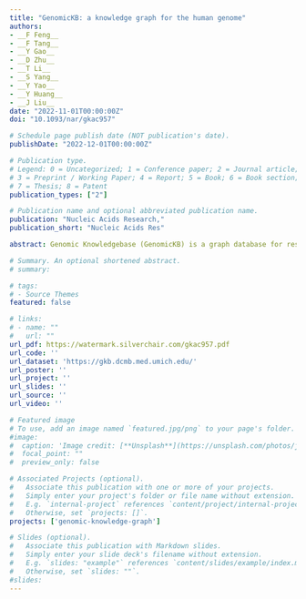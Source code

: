 ```yaml
---
title: "GenomicKB: a knowledge graph for the human genome"
authors:
- __F Feng__
- __F Tang__
- __Y Gao__
- __D Zhu__
- __T Li__
- __S Yang__
- __Y Yao__
- __Y Huang__
- __J Liu__
date: "2022-11-01T00:00:00Z"
doi: "10.1093/nar/gkac957"

# Schedule page publish date (NOT publication's date).
publishDate: "2022-12-01T00:00:00Z"

# Publication type.
# Legend: 0 = Uncategorized; 1 = Conference paper; 2 = Journal article;
# 3 = Preprint / Working Paper; 4 = Report; 5 = Book; 6 = Book section;
# 7 = Thesis; 8 = Patent
publication_types: ["2"]

# Publication name and optional abbreviated publication name.
publication: "Nucleic Acids Research,"
publication_short: "Nucleic Acids Res"

abstract: Genomic Knowledgebase (GenomicKB) is a graph database for researchers to explore and investigate human genome, epigenome, transcriptome, and 4D nucleome with simple and efficient queries. The database uses a knowledge graph to consolidate genomic datasets and annotations from over 30 consortia and portals, including 347 million genomic entities, 1.36 billion relations, and 3.9 billion entity and relation properties. GenomicKB is equipped with a web-based query system (https://gkb.dcmb.med.umich.edu/) which allows users to query the knowledge graph with customized graph patterns and specific constraints on entities and relations. Compared with traditional tabular-structured data stored in separate data portals, GenomicKB emphasizes the relations among genomic entities, intuitively connects isolated data matrices, and supports efficient queries for scientific discoveries. GenomicKB transforms complicated analysis among multiple genomic entities and relations into coding-free queries, and facilitates data-driven genomic discoveries in the future.

# Summary. An optional shortened abstract.
# summary: 

# tags:
# - Source Themes
featured: false

# links:
# - name: ""
#   url: ""
url_pdf: https://watermark.silverchair.com/gkac957.pdf
url_code: ''
url_dataset: 'https://gkb.dcmb.med.umich.edu/'
url_poster: ''
url_project: ''
url_slides: ''
url_source: ''
url_video: ''

# Featured image
# To use, add an image named `featured.jpg/png` to your page's folder. 
#image:
#  caption: 'Image credit: [**Unsplash**](https://unsplash.com/photos/jdD8gXaTZsc)'
#  focal_point: ""
#  preview_only: false

# Associated Projects (optional).
#   Associate this publication with one or more of your projects.
#   Simply enter your project's folder or file name without extension.
#   E.g. `internal-project` references `content/project/internal-project/index.md`.
#   Otherwise, set `projects: []`.
projects: ['genomic-knowledge-graph']

# Slides (optional).
#   Associate this publication with Markdown slides.
#   Simply enter your slide deck's filename without extension.
#   E.g. `slides: "example"` references `content/slides/example/index.md`.
#   Otherwise, set `slides: ""`.
#slides: 
---
```

